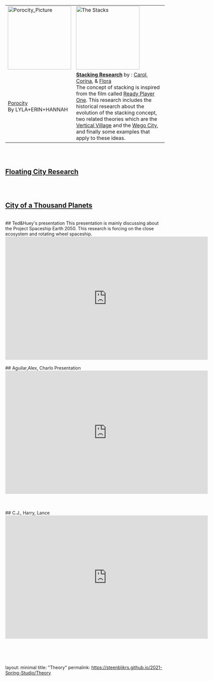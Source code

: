 <table>
  <tr>
    <td><a href="https://steenblikrs.github.io/2021-Spring-Studio/Research/Porocity">
         <img alt="Porocity_Picture" src="https://github.com/steenblikrs/2021-Spring-Studio/blob/gh-pages/Research/Porocity/cover_picture.jpg?raw=true" width="200">
      </a></td>
     <td><a href="https://steenblikrs.github.io/2021-Spring-Studio/Research/Stacking">
         <img alt="The Stacks" src="https://github.com/steenblikrs/2021-Spring-Studio/blob/gh-pages/images/ready_player_one_still-1024x577.jpg?raw=true" width="200"></td>

  </tr>
    <td><a href="https://steenblikrs.github.io/2021-Spring-Studio/Research/Porocity/">Porocity</a><br/>
         By LYLA+ERIN+HANNAH
</td>
    <td><strong><a href="https://steenblikrs.github.io/2021-Spring-Studio/Research/Stacking">Stacking Research</a></strong>    
by : <a href="https://steenblikrs.github.io/2021-Spring-Studio/students/Carol/index">Carol</a>, <a href="https://steenblikrs.github.io/2021-Spring-Studio/students/Corina/index">Corina</a>, & <a href="https://steenblikrs.github.io/2021-Spring-Studio/students/Flora/index">Flora</a><br/>
The concept of stacking is inspired from the film called <a href="https://en.wikipedia.org/wiki/Ready_Player_One_(film)">Ready Player One</a>. This research includes the historical research about the evolution of the stacking concept, two related theories which are the <a href="https://www.mvrdv.nl/projects/13/vertical-village">Vertical Village</a> and the <a href="https://thewhyfactory.com/project/wego-tailor-made-housing">Wego City</a>, and finally some examples that apply to these ideas.</td>

</table>


<br/><br/>



## [Floating City Research](https://steenblikrs.github.io/2021-Spring-Studio/Research/Floating/index)
<br/><br/>
## [City of a Thousand Planets](https://steenblikrs.github.io/2021-Spring-Studio/Research/station/index)

<br/>
## Ted&Huey's presentation
This presentation is mainly discussing about the Project Spaceship Earth 2050. This research is forcing on the close ecosystem and rotating wheel spaceship.
<iframe src="https://docs.google.com/presentation/d/e/2PACX-1vQcREzO3Unwooob4wOOWULBMHdu9ISg40RN_Ja8kDPWDl1vGB7p2SM9oktqH7vg3w/embed?start=true&loop=true&delayms=3000" frameborder="0" width="640" height="389" allowfullscreen="true" mozallowfullscreen="true" webkitallowfullscreen="true"></iframe>
<br/>
<br/>
## Aguilar,Alex, Charlo Presentation
<iframe src="https://docs.google.com/presentation/d/e/2PACX-1vQsfU6xS-13yQrhrR1UdioB8MmfH_x7gfnlLSA1BVwYjdOjl4uQs7rWfIZjiQGEpGmGBHHjdyCqX6UQ/embed?start=true&loop=true&delayms=3000" frameborder="0" width="640" height="389" allowfullscreen="true" mozallowfullscreen="true" webkitallowfullscreen="true"></iframe>
<br/>
<br/>


<br/>
<br/>
## C.J., Harry, Lance
<iframe src="https://docs.google.com/presentation/d/e/2PACX-1vRNjG565_2GiMWgezXsS_V67huWbOUbBTyfnys6IYD4OlH0Qn7mI8iZMBs5I7zN5w/embed?start=true&loop=true&delayms=3000" frameborder="0" width="640" height="389" allowfullscreen="true" mozallowfullscreen="true" webkitallowfullscreen="true"></iframe>


 <br/>
 <br/>
 <br/>
 <br/>
 <br/>



























layout: minimal
title: "Theory"
permalink: https://steenblikrs.github.io/2021-Spring-Studio/Theory
